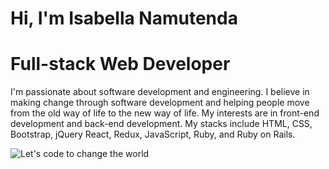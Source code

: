# Hi, I'm Isabella Namutenda
# Full-stack Web Developer  
I'm passionate about software development and engineering. I believe in making change through software development and helping people move from the old way of life to the new way of life. My interests are in front-end development and back-end development. 
My stacks include HTML, CSS, Bootstrap, jQuery React, Redux, JavaScript, Ruby, and Ruby on Rails.
 



![Let's code to change the world](https://user-images.githubusercontent.com/61048667/131043784-84b11bc7-2493-4b6a-a4ca-b488ed0f31ec.png)

     
 

